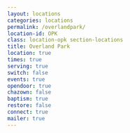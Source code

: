 ```yaml
---
layout: locations
categories: locations
permalink: /overlandpark/
location-id: OPK
class: location-opk section-locations
title: Overland Park
location: true
times: true
serving: true
switch: false
events: true
opendoor: true
chazown: false
baptism: true
restore: false
connect: true
mailer: true
---
```

